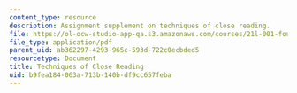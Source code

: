 ```yaml
---
content_type: resource
description: Assignment supplement on techniques of close reading.
file: https://ol-ocw-studio-app-qa.s3.amazonaws.com/courses/21l-001-foundations-of-western-culture-homer-to-dante-fall-2008/b9fea184063a713b140bdf9cc657feba_tech_close_read1.pdf
file_type: application/pdf
parent_uid: ab362297-4293-965c-593d-722c0ecbded5
resourcetype: Document
title: Techniques of Close Reading
uid: b9fea184-063a-713b-140b-df9cc657feba
---
```

